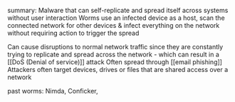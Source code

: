 summary:
 Malware that can self-replicate and spread itself across systems without user interaction
 Worms use an infected device as a host, scan the connected network for other devices & infect everything on the network without requiring action to trigger the spread

 Can cause disruptions to normal network traffic since they are constantly trying to replicate and spread across the network - which can result in a [[DoS (Denial of service)]] attack
 Often spread through [[email phishing]]
 Attackers often target devices, drives or files that are shared access over a network
 
past worms: Nimda, Conficker, 